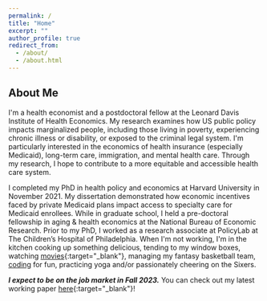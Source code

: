 ```yaml
---
permalink: /
title: "Home"
excerpt: ""
author_profile: true
redirect_from: 
  - /about/
  - /about.html
---
```


## About Me

I'm a health economist and a postdoctoral fellow at the Leonard Davis Institute of Health Economics. My research examines how US public policy impacts marginalized people, including those living in poverty, experiencing chronic illness or disability, or exposed to the criminal legal system. I'm particularly interested in the economics of health insurance (especially Medicaid), long-term care, immigration, and mental health care. Through my research, I hope to contribute to a more equitable and accessible health care system.

I completed my PhD in health policy and economics at Harvard University in November 2021. My dissertation demonstrated how economic incentives faced by private Medicaid plans impact access to specialty care for Medicaid enrollees. While in graduate school, I held a pre-doctoral fellowship in aging & health economics at the National Bureau of Economic Research. Prior to my PhD, I worked as a research associate at PolicyLab at The Children’s Hospital of Philadelphia. When I'm not working, I'm in the kitchen cooking up something delicious, tending to my window boxes, watching [movies](https://letterboxd.com/amandak47/){:target="\_blank"}, managing my fantasy basketball team, [coding](https://amandakreider.github.io/side-projects/) for fun, practicing yoga and/or passionately cheering on the Sixers. 

***I expect to be on the job market in Fall 2023.*** You can check out my latest working paper [here](https://www.nber.org/papers/w30719){:target="\_blank"}!

